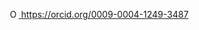 <a
id="cy-effective-orcid-url"
class="underline"
 href="https://orcid.org/0009-0004-1249-3487"
 target="orcid.widget"
 rel="me noopener noreferrer"
 style="vertical-align: top">
 <img
    src="https://orcid.org/sites/default/files/images/orcid_16x16.png"
    style="width: 1em; margin-inline-start: 0.5em"
    alt="ORCID iD icon"/>
  https://orcid.org/0009-0004-1249-3487
</a>

<!-- https://github-readme-stats.vercel.app/api?username=schefflaa&show_icons=true -->
<!-- https://github-readme-stats.vercel.app/api/top-langs/?username=schefflaa&hide=html -->
<!--  -->


<!--
**schefflaa/schefflaa** is a ✨ _special_ ✨ repository because its `README.md` (this file) appears on your GitHub profile.

Here are some ideas to get you started:

- 🔭 I’m currently working on ...
- 🌱 I’m currently learning ...
- 👯 I’m looking to collaborate on ...
- 🤔 I’m looking for help with ...
- 💬 Ask me about ...
- 📫 How to reach me: ...
- 😄 Pronouns: ...
- ⚡ Fun fact: ...
-->
